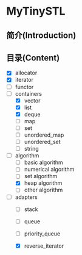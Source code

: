 MyTinySTL
=====

## 简介(Introduction)

## 目录(Content)

- [x] allocator
- [x] iterator
- [ ] functor
- [ ] containers
  - [x] vector
  - [x] list
  - [x] deque
  - [ ] map
  - [ ] set
  - [ ] unordered_map
  - [ ] unordered_set
  - [ ] string
- [ ] algorithm
  - [ ] basic algorithm
  - [ ] numerical algorithm
  - [ ] set algorithm
  - [x] heap algorithm
  - [ ] other algorithm
- [ ] adapters
  - [ ] stack
  - [ ] queue
  - [ ] priority_queue
  - [x] reverse_iterator


